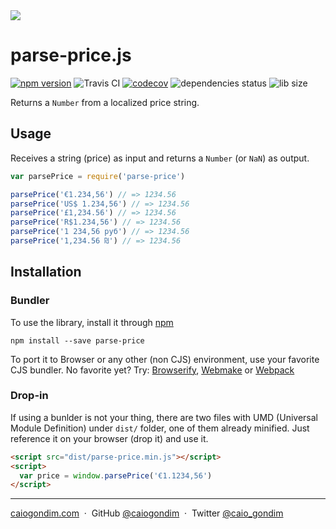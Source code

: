 <img src="http://rawgit.com/caiogondim/parse-price.js/master/logo/banner.svg">

# parse-price.js
[![npm version](https://badge.fury.io/js/parse-price.svg)](https://badge.fury.io/js/parse-price) <img src="http://travis-ci.org/caiogondim/parse-price.js.svg?branch=master" alt="Travis CI"> [![codecov](https://codecov.io/gh/caiogondim/parse-price.js/branch/master/graph/badge.svg)](https://codecov.io/gh/caiogondim/parse-price.js) <img src="https://david-dm.org/caiogondim/parse-price.js/status.svg" alt="dependencies status"> <img src="http://img.badgesize.io/caiogondim/parse-price.js/master/dist/parse-price.min.js?compression=gzip" alt="lib size">

Returns a `Number` from a localized price string.

## Usage

Receives a string (price) as input and returns a `Number` (or `NaN`) as output.

```js
var parsePrice = require('parse-price')

parsePrice('€1.234,56') // => 1234.56
parsePrice('US$ 1.234,56') // => 1234.56
parsePrice('£1,234.56') // => 1234.56
parsePrice('R$1.234,56') // => 1234.56
parsePrice('1 234,56 руб') // => 1234.56
parsePrice('1,234.56 ₪') // => 1234.56
```

## Installation

### Bundler

To use the library, install it through [npm](https://npmjs.com)

```shell
npm install --save parse-price
```

To port it to Browser or any other (non CJS) environment, use your favorite CJS
bundler. No favorite yet? Try: [Browserify](http://browserify.org/),
[Webmake](https://github.com/medikoo/modules-webmake) or
[Webpack](http://webpack.github.io/)

### Drop-in

If using a bunlder is not your thing, there are two files with UMD (Universal
Module Definition) under `dist/` folder, one of them already minified. Just
reference it on your browser (drop it) and use it.

```html
<script src="dist/parse-price.min.js"></script>
<script>
  var price = window.parsePrice('€1.1234,56')
</script>
```

---

[caiogondim.com](https://caiogondim.com) &nbsp;&middot;&nbsp;
GitHub [@caiogondim](https://github.com/caiogondim) &nbsp;&middot;&nbsp;
Twitter [@caio_gondim](https://twitter.com/caio_gondim)
